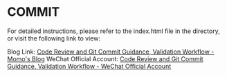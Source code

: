 # COMMIT

For detailed instructions, please refer to the index.html file in the directory, or visit the following link to view:

Blog Link: [Code Review and Git Commit Guidance, Validation Workflow - Momo's Blog](https://blogs.muxidream.cn/commit)
WeChat Official Account: [Code Review and Git Commit Guidance, Validation Workflow - WeChat Official Account](https://mp.weixin.qq.com/s/ta7lt3-BZvkLyjyLW934BA)
